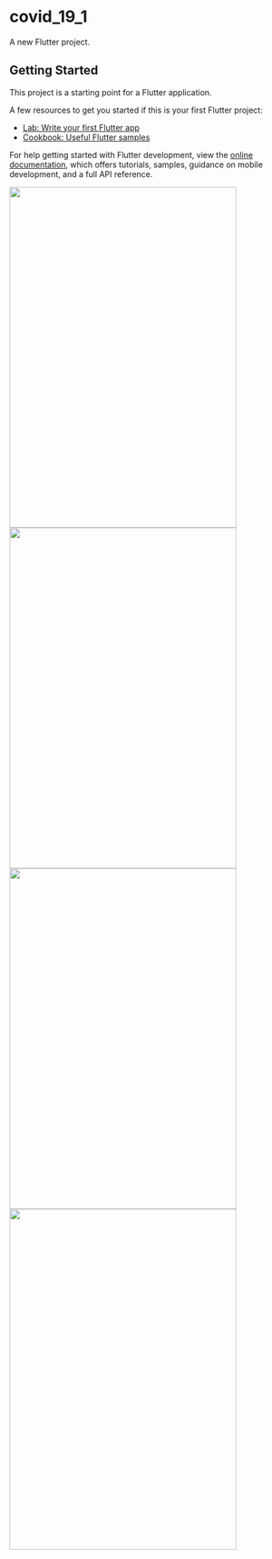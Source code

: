 
# covid_19_1

A new Flutter project.

## Getting Started

This project is a starting point for a Flutter application.

A few resources to get you started if this is your first Flutter project:

- [Lab: Write your first Flutter app](https://docs.flutter.dev/get-started/codelab)
- [Cookbook: Useful Flutter samples](https://docs.flutter.dev/cookbook)

For help getting started with Flutter development, view the
[online documentation](https://docs.flutter.dev/), which offers tutorials,
samples, guidance on mobile development, and a full API reference.


<img src="https://github.com/userdixit/covid_19_1/assets/120080979/56ced862-2475-45d7-b8ca-64657d47e339" width="400" height="600">


<img src="https://github.com/userdixit/covid_19_1/assets/120080979/fe897ea9-8046-4e39-b3b7-2d1efb200316" width="400" height="600">


<img src="https://github.com/userdixit/covid_19_1/assets/120080979/0139dd42-82e9-4015-93f9-4b171be01a08" width="400" height="600">



<img src="https://github.com/userdixit/covid_19_1/assets/120080979/8ee571f9-d51f-4720-82aa-1ecfd820b6d7" width="400" height="600">

